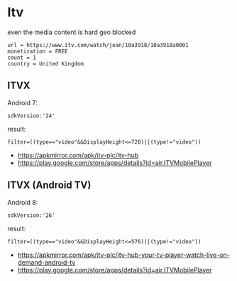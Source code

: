 # Itv

even the media content is hard geo blocked

~~~
url = https://www.itv.com/watch/joan/10a3918/10a3918a0001
monetization = FREE
count = 1
country = United Kingdom
~~~

## ITVX

Android 7:

~~~
sdkVersion:'24'
~~~

result:

~~~
filter=((type=="video"&&DisplayHeight<=720)||(type!="video"))
~~~

- https://apkmirror.com/apk/itv-plc/itv-hub
- https://play.google.com/store/apps/details?id=air.ITVMobilePlayer

## ITVX (Android TV)

Android 8:

~~~
sdkVersion:'26'
~~~

result:

~~~
filter=((type=="video"&&DisplayHeight<=576)||(type!="video"))
~~~

- https://apkmirror.com/apk/itv-plc/itv-hub-your-tv-player-watch-live-on-demand-android-tv
- https://play.google.com/store/apps/details?id=air.ITVMobilePlayer
